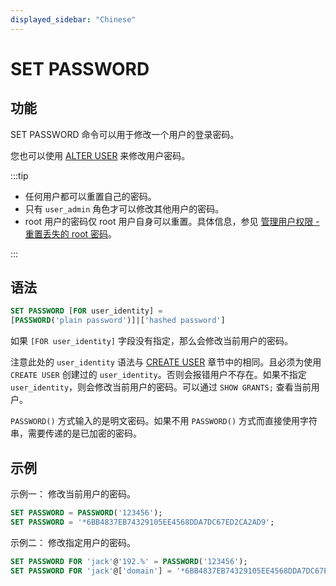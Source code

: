 ```yaml
---
displayed_sidebar: "Chinese"
---
```


# SET PASSWORD

## 功能

SET PASSWORD 命令可以用于修改一个用户的登录密码。

您也可以使用 [ALTER USER](ALTER_USER.md) 来修改用户密码。

:::tip

- 任何用户都可以重置自己的密码。
- 只有 `user_admin` 角色才可以修改其他用户的密码。
- root 用户的密码仅 root 用户自身可以重置。具体信息，参见 [管理用户权限 - 重置丢失的 root 密码](../../../administration/user_privs/privilege_overview.md#重置丢失的-root-密码)。

:::

## 语法

```SQL
SET PASSWORD [FOR user_identity] =
[PASSWORD('plain password')]|['hashed password']
```

如果 `[FOR user_identity]` 字段没有指定，那么会修改当前用户的密码。

注意此处的 `user_identity` 语法与 [CREATE USER](../account-management/CREATE_USER.md) 章节中的相同。且必须为使用 `CREATE USER` 创建过的 `user_identity`。否则会报错用户不存在。如果不指定 `user_identity`，则会修改当前用户的密码。可以通过 `SHOW GRANTS;` 查看当前用户。

`PASSWORD()` 方式输入的是明文密码。如果不用 `PASSWORD()` 方式而直接使用字符串，需要传递的是已加密的密码。

## 示例

示例一： 修改当前用户的密码。

```SQL
SET PASSWORD = PASSWORD('123456');
SET PASSWORD = '*6BB4837EB74329105EE4568DDA7DC67ED2CA2AD9';
```

示例二： 修改指定用户的密码。

```SQL
SET PASSWORD FOR 'jack'@'192.%' = PASSWORD('123456');
SET PASSWORD FOR 'jack'@['domain'] = '*6BB4837EB74329105EE4568DDA7DC67ED2CA2AD9';
```
